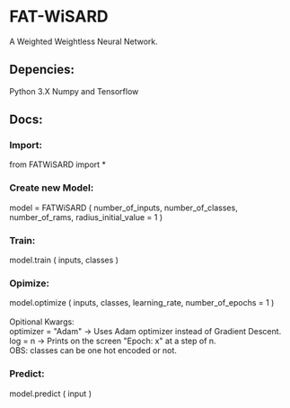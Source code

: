 # FAT-WiSARD
A Weighted Weightless Neural Network.

## Depencies:
Python 3.X Numpy and Tensorflow

## Docs:
### Import:
from FATWiSARD import *
### Create new Model:
model = FATWiSARD ( number_of_inputs, number_of_classes, number_of_rams, radius_initial_value = 1 )
### Train:
model.train ( inputs, classes )
### Opimize:
model.optimize ( inputs, classes, learning_rate, number_of_epochs = 1 ) <br/> <br/>
Opitional Kwargs: <br/>
optimizer = "Adam" -> Uses Adam optimizer instead of Gradient Descent. <br/>
log = n -> Prints on the screen "Epoch: x" at a step of n. <br/>
OBS: classes can be one hot encoded or not. 
### Predict:
model.predict ( input )
